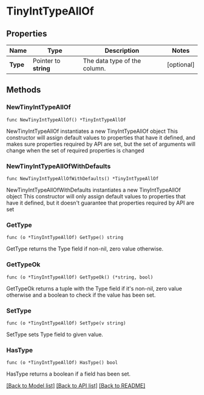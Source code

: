 # TinyIntTypeAllOf

## Properties

Name | Type | Description | Notes
------------ | ------------- | ------------- | -------------
**Type** | Pointer to **string** | The data type of the column. | [optional] 

## Methods

### NewTinyIntTypeAllOf

`func NewTinyIntTypeAllOf() *TinyIntTypeAllOf`

NewTinyIntTypeAllOf instantiates a new TinyIntTypeAllOf object
This constructor will assign default values to properties that have it defined,
and makes sure properties required by API are set, but the set of arguments
will change when the set of required properties is changed

### NewTinyIntTypeAllOfWithDefaults

`func NewTinyIntTypeAllOfWithDefaults() *TinyIntTypeAllOf`

NewTinyIntTypeAllOfWithDefaults instantiates a new TinyIntTypeAllOf object
This constructor will only assign default values to properties that have it defined,
but it doesn't guarantee that properties required by API are set

### GetType

`func (o *TinyIntTypeAllOf) GetType() string`

GetType returns the Type field if non-nil, zero value otherwise.

### GetTypeOk

`func (o *TinyIntTypeAllOf) GetTypeOk() (*string, bool)`

GetTypeOk returns a tuple with the Type field if it's non-nil, zero value otherwise
and a boolean to check if the value has been set.

### SetType

`func (o *TinyIntTypeAllOf) SetType(v string)`

SetType sets Type field to given value.

### HasType

`func (o *TinyIntTypeAllOf) HasType() bool`

HasType returns a boolean if a field has been set.


[[Back to Model list]](../README.md#documentation-for-models) [[Back to API list]](../README.md#documentation-for-api-endpoints) [[Back to README]](../README.md)



